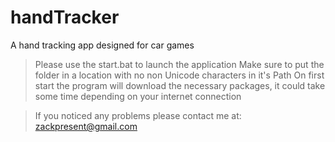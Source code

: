 # handTracker
A hand tracking app designed for car games

> Please use the start.bat to launch the application
> Make sure to put the folder in a location with no non Unicode characters in it's Path
On first start the program will download the necessary packages, it could take some time depending on your internet connection


> If you noticed any problems please contact me at: zackpresent@gmail.com